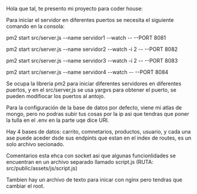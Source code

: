 Hola que tal, te presento mi proyecto para coder house:

Para iniciar el servidor en diferentes puertos se necesita el siguiente comando en la consola:

pm2 start src/server.js --name servidor1  --watch -- --PORT 8081

pm2 start src/server.js --name servidor2  --watch -i 2 -- --PORT 8082

pm2 start src/server.js --name servidor3  --watch -i 2 -- --PORT 8083

pm2 start src/server.js --name servidor4  --watch -- --PORT 8084


Se ocupa la libreria pm2 para iniciar diferentes servidores en diferentes puertos, y en el src/server,js se usa yargvs para obtener el puerto, se pueden modifiocar los puertos al antojo.

Para la configuración de la base de datos por defecto, viene mi atlas de mongo, pero no podras subir tus cosas por la ip asi que tendras que poner la tulla en el .env en la parte uqe dice URI.

Hay 4 bases de datos: carrito, comnetarios, productos, usuario, y cada una ase puede aceder dsde sus endpints que estan en el index de routes, es un solo archivo secionado.

Comentarios esta ehca con socket asi que algunas funcionlidades se encuentran en un archivo separado llamado script.js (RUTA: src/public/assets/js/script.js)

Tambien hay un archivo de texto para inicar con nginx pero tendras que cambiar el root.